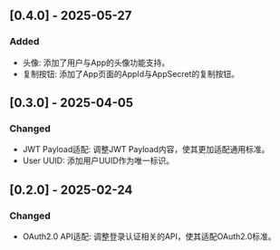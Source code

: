 ## [0.4.0] - 2025-05-27
### Added
* 头像: 添加了用户与App的头像功能支持。
* 复制按钮: 添加了App页面的AppId与AppSecret的复制按钮。

## [0.3.0] - 2025-04-05
### Changed
* JWT Payload适配: 调整JWT Payload内容，使其更加适配通用标准。
* User UUID: 添加用户UUID作为唯一标识。

## [0.2.0] - 2025-02-24
### Changed
* OAuth2.0 API适配: 调整登录认证相关的API，使其适配OAuth2.0标准。